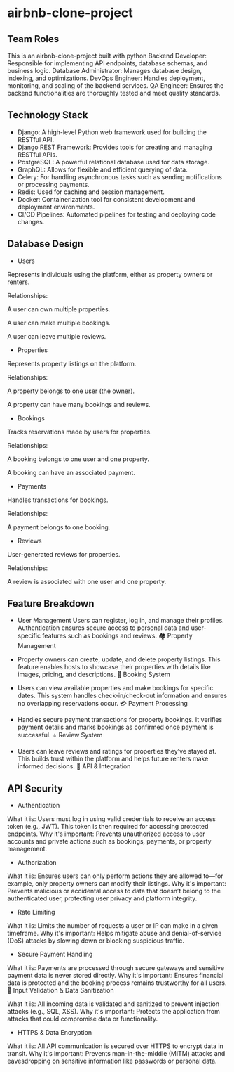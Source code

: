 # airbnb-clone-project


## Team Roles
This is an airbnb-clone-project built with python
Backend Developer: Responsible for implementing API endpoints, database schemas, and business logic.
Database Administrator: Manages database design, indexing, and optimizations.
DevOps Engineer: Handles deployment, monitoring, and scaling of the backend services.
QA Engineer: Ensures the backend functionalities are thoroughly tested and meet quality standards.

## Technology Stack

- Django: A high-level Python web framework used for building the RESTful API.
- Django REST Framework: Provides tools for creating and managing RESTful APIs.
- PostgreSQL: A powerful relational database used for data storage.
- GraphQL: Allows for flexible and efficient querying of data.
- Celery: For handling asynchronous tasks such as sending notifications or processing payments.
- Redis: Used for caching and session management.
- Docker: Containerization tool for consistent development and deployment environments.
- CI/CD Pipelines: Automated pipelines for testing and deploying code changes.

## Database Design
- Users

Represents individuals using the platform, either as property owners or renters.


Relationships:

A user can own multiple properties.

A user can make multiple bookings.

A user can leave multiple reviews.

- Properties

Represents property listings on the platform.


Relationships:

   A property belongs to one user (the owner).

   A property can have many bookings and reviews.

- Bookings

Tracks reservations made by users for properties.

Relationships:

  A booking belongs to one user and one property.

  A booking can have an associated payment.

- Payments

Handles transactions for bookings.

Relationships:

  A payment belongs to one booking.

- Reviews

User-generated reviews for properties.


Relationships:

  A review is associated with one user and one property.


## Feature Breakdown

- User Management
Users can register, log in, and manage their profiles. Authentication ensures secure access to personal data and user-specific features such as bookings and reviews.
🏘️ Property Management

- Property owners can create, update, and delete property listings. This feature enables hosts to showcase their properties with details like images, pricing, and descriptions.
📅 Booking System

- Users can view available properties and make bookings for specific dates. This system handles check-in/check-out information and ensures no overlapping reservations occur.
💳 Payment Processing

- Handles secure payment transactions for property bookings. It verifies payment details and marks bookings as confirmed once payment is successful.
⭐ Review System

- Users can leave reviews and ratings for properties they’ve stayed at. This builds trust within the platform and helps future renters make informed decisions.
🚀 API & Integration


## API Security

- Authentication

What it is: Users must log in using valid credentials to receive an access token (e.g., JWT). This token is then required for accessing protected endpoints.
Why it's important: Prevents unauthorized access to user accounts and private actions such as bookings, payments, or property management.

- Authorization

What it is: Ensures users can only perform actions they are allowed to—for example, only property owners can modify their listings.
Why it's important: Prevents malicious or accidental access to data that doesn’t belong to the authenticated user, protecting user privacy and platform integrity.
 
- Rate Limiting

What it is: Limits the number of requests a user or IP can make in a given timeframe.
Why it's important: Helps mitigate abuse and denial-of-service (DoS) attacks by slowing down or blocking suspicious traffic.

- Secure Payment Handling

What it is: Payments are processed through secure gateways and sensitive payment data is never stored directly.
Why it's important: Ensures financial data is protected and the booking process remains trustworthy for all users.
🧪 Input Validation & Data Sanitization

What it is: All incoming data is validated and sanitized to prevent injection attacks (e.g., SQL, XSS).
Why it's important: Protects the application from attacks that could compromise data or functionality.

- HTTPS & Data Encryption

What it is: All API communication is secured over HTTPS to encrypt data in transit.
Why it's important: Prevents man-in-the-middle (MITM) attacks and eavesdropping on sensitive information like passwords or personal data.

